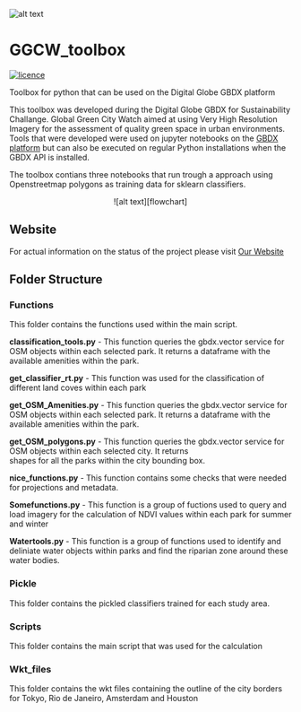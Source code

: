 ![alt text][header]

[header]: https://github.com/krakchris/GGCW_GBDX_tools/blob/master/header.PNG "header"


# GGCW_toolbox
[![licence](https://img.shields.io/badge/Licence-GPL%203.0-green.svg)](https://github.com/krakchris/GGCW_GBDX_tools/blob/master/LICENSE)

Toolbox for python that can be used on the Digital Globe GBDX platform

This toolbox was developed during the Digital Globe GBDX for Sustainability Challange.
Global Green City Watch aimed at using Very High Resolution Imagery for the assessment of quality green space in urban environments.
Tools that were developed were used on jupyter notebooks on the [GBDX platform](https://notebooks.geobigdata.io) but can also be executed on regular Python installations when the GBDX API is installed.

The toolbox contians three notebooks that run trough a approach using Openstreetmap polygons as training data for sklearn classifiers. 

   <center>![alt text][flowchart]</center>

[flowchart]: https://github.com/krakchris/GGCW_GBDX_tools/blob/master/GGCW_tools_flowchart.PNG "GGCW_GBDX flowchart"

## Website
For actual information on the status of the project please visit [Our Website](http://www.globalgreencitywatch.org)

## Folder Structure

### Functions
This folder contains the functions used within the main script.

**classification_tools.py**   -   This function queries the gbdx.vector service for OSM objects within each selected park. It returns a 
                              dataframe with the available amenities within the park.

**get_classifier_rt.py**      -   This function was used for the classification of different land coves within each park


**get_OSM_Amenities.py**      -   This function queries the gbdx.vector service for OSM objects within each selected park. It returns a 
                              dataframe with the available amenities within the park.

**get_OSM_polygons.py**       -   This function queries the gbdx.vector service for OSM objects within each selected city. It returns  
                              shapes for all the parks within the city bounding box.

**nice_functions.py**         -   This function contains some checks that were needed for projections and metadata.

**Somefunctions.py**          -   This function is a group of fuctions used to query and load imagery for the calculation of NDVI values within                               each park for summer and winter 

**Watertools.py**             -    This function is a group of functions used to identify and deliniate water objects within parks and find the 
                               riparian zone around these water bodies.

### Pickle
This folder contains the pickled classifiers trained for each study area.

### Scripts
This folder contains the main script that was used for the calculation

### Wkt_files
This folder contains the wkt files containing the outline of the city borders for Tokyo, Rio de Janeiro, Amsterdam and Houston


